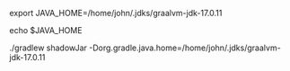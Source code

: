 export JAVA_HOME=/home/john/.jdks/graalvm-jdk-17.0.11

echo $JAVA_HOME

./gradlew shadowJar -Dorg.gradle.java.home=/home/john/.jdks/graalvm-jdk-17.0.11
